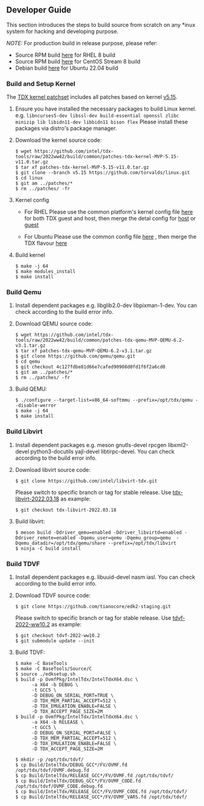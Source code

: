 
## Developer Guide

This section introduces the steps to build source from scratch on any *inux system
for hacking and developing purpose.

_NOTE:_ For production build in release purpose, please refer:
- Source RPM build [here](https://github.com/intel/tdx-tools/tree/2022ww42/build/rhel-8) for RHEL 8 build
- Source RPM build [here](https://github.com/intel/tdx-tools/tree/2022ww42/build/centos-stream-8) for CentOS Stream 8 build
- Debian build [here](https://github.com/intel/tdx-tools/tree/2022ww42/build/ubuntu-22.04) for Ubuntu 22.04 build

### Build and Setup Kernel

The [TDX kernel patchset](https://github.com/intel/tdx-tools/raw/2022ww42/build/common/patches-tdx-kernel-MVP-5.15-v11.0.tar.gz) includes
all patches based on kernel [v5.15](https://github.com/torvalds/linux/releases/tag/v5.15).


1. Ensure you have installed the necessary packages to build Linux kernel. e.g. `libncurses5-dev libssl-dev build-essential openssl zlibc minizip lib libidn11-dev libbidn11 bison flex`
Please install these packages via distro's package manager.

2. Download the kernel source code:

   ```
   $ wget https://github.com/intel/tdx-tools/raw/2022ww42/build/common/patches-tdx-kernel-MVP-5.15-v11.0.tar.gz
   $ tar xf patches-tdx-kernel-MVP-5.15-v11.0.tar.gz
   $ git clone --branch v5.15 https://github.com/torvalds/linux.git
   $ cd linux
   $ git am ../patches/*
   $ rm ../patches/ -fr
   ```

3. Kernel config

   - For RHEL
      Please use the common platform's kernel config file [here](https://github.com/intel/tdx-tools/blob/2022ww42/build/rhel-8/intel-mvp-tdx-kernel/tdx-base.config)
      for both TDX guest and host, then merge the detal config for [host](https://github.com/intel/tdx-tools/blob/2022ww42/build/rhel-8/intel-mvp-tdx-kernel/kernel-x86_64-rhel.config)
      or [guest](https://github.com/intel/tdx-tools/blob/2022ww42/build/rhel-8/intel-mvp-tdx-kernel/kernel-x86_64-guest-rhel.config)

   - For Ubuntu
      Please use the common config file [here](https://github.com/intel/tdx-tools/blob/2022ww42/build/ubuntu-22.04/intel-mvp-tdx-kernel/debian.master/config/amd64/config.common.amd64)
      , then merge the TDX flavour [here](https://github.com/intel/tdx-tools/blob/2022ww42/build/ubuntu-22.04/intel-mvp-tdx-kernel/debian.master/config/amd64/config.flavour.generic)

4. Build kernel

   ```
   $ make -j 64
   $ make modules_install
   $ make install
   ```

### Build Qemu

1. Install dependent packages
   e.g. libglib2.0-dev libpixman-1-dev. You can check according to the build
   error info.

2. Download QEMU source code:

   ```
   $ wget https://github.com/intel/tdx-tools/raw/2022ww42/build/common/patches-tdx-qemu-MVP-QEMU-6.2-v3.1.tar.gz
   $ tar xf patches-tdx-qemu-MVP-QEMU-6.2-v3.1.tar.gz
   $ git clone https://github.com/qemu/qemu.git
   $ cd qemu
   $ git checkout 4c127fdbe81d66e7cafed90908d0fd1f6f2a6cd0
   $ git am ../patches/*
   $ rm ../patches/ -fr
   ```

3. Build QEMU:

   ```
   $ ./configure --target-list=x86_64-softmmu --prefix=/opt/tdx/qemu --disable-werror
   $ make -j 64
   $ make install
   ```

### Build Libvirt

1. Install dependent packages
   e.g. meson gnutls-devel rpcgen libxml2-devel python3-docutils yajl-devel libtirpc-devel.
   You can check according to the build error info.

2. Download libvirt source code:

   ```
   $ git clone https://github.com/intel/libvirt-tdx.git
   ```

   Please switch to specific branch or tag for stable release.
   Use [tdx-libvirt-2022.03.18](https://github.com/intel/tdx-tools/blob/66b8d09600ddebdb8d460c4573cebc59bf099b06/build/rhel-8/intel-mvp-tdx-libvirt/build.sh) as example:

   ```
   $ git checkout tdx-libvirt-2022.03.18
   ```

3. Build libvirt:

   ```
   $ meson build -Ddriver_qemu=enabled -Ddriver_libvirtd=enabled -Ddriver_remote=enabled -Dqemu_user=qemu -Dqemu_group=qemu  -Dqemu_datadir=/opt/tdx/qemu/share --prefix=/opt/tdx/libvirt
   $ ninja -C build install
   ```

### Build TDVF

1. Install dependent packages
   e.g. libuuid-devel nasm iasl.
   You can check according to the build error info.

2. Download TDVF source code:

   ```
   $ git clone https://github.com/tianocore/edk2-staging.git
   ```

   Please switch to specific branch or tag for stable release.
   Use [tdvf-2022-ww10.2](https://github.com/intel/tdx-tools/blob/66b8d09600ddebdb8d460c4573cebc59bf099b06/build/rhel-8/intel-mvp-tdx-tdvf/build.sh) as example:

   ```
   $ git checkout tdvf-2022-ww10.2
   $ git submodule update --init
   ```

3. Build TDVF:

   ```
   $ make -C BaseTools
   $ make -C BaseTools/Source/C
   $ source ./edksetup.sh
   $ build -p OvmfPkg/IntelTdx/IntelTdxX64.dsc \
         -a X64 -b DEBUG \
         -t GCC5 \
         -D DEBUG_ON_SERIAL_PORT=TRUE \
         -D TDX_MEM_PARTIAL_ACCEPT=512 \
         -D TDX_EMULATION_ENABLE=FALSE \
         -D TDX_ACCEPT_PAGE_SIZE=2M
   $ build -p OvmfPkg/IntelTdx/IntelTdxX64.dsc \
         -a X64 -b RELEASE \
         -t GCC5 \
         -D DEBUG_ON_SERIAL_PORT=FALSE \
         -D TDX_MEM_PARTIAL_ACCEPT=512 \
         -D TDX_EMULATION_ENABLE=FALSE \
         -D TDX_ACCEPT_PAGE_SIZE=2M

   $ mkdir -p /opt/tdx/tdvf/
   $ cp Build/IntelTdx/DEBUG_GCC*/FV/OVMF.fd /opt/tdx/tdvf/OVMF.debug.fd
   $ cp Build/IntelTdx/RELEASE_GCC*/FV/OVMF.fd /opt/tdx/tdvf/
   $ cp Build/IntelTdx/DEBUG_GCC*/FV/OVMF_CODE.fd /opt/tdx/tdvf/OVMF_CODE.debug.fd
   $ cp Build/IntelTdx/RELEASE_GCC*/FV/OVMF_CODE.fd /opt/tdx/tdvf/
   $ cp Build/IntelTdx/RELEASE_GCC*/FV/OVMF_VARS.fd /opt/tdx/tdvf/
   ```

